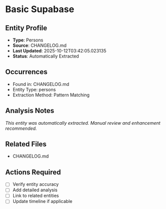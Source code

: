 # Basic Supabase

## Entity Profile
- **Type**: Persons
- **Source**: CHANGELOG.md
- **Last Updated**: 2025-10-12T03:42:05.023135
- **Status**: Automatically Extracted

## Occurrences
- Found in: CHANGELOG.md
- Entity Type: persons
- Extraction Method: Pattern Matching

## Analysis Notes
*This entity was automatically extracted. Manual review and enhancement recommended.*

## Related Files
- CHANGELOG.md

## Actions Required
- [ ] Verify entity accuracy
- [ ] Add detailed analysis
- [ ] Link to related entities
- [ ] Update timeline if applicable
